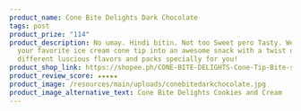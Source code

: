 ```yaml
---
product_name: Cone Bite Delights Dark Chocolate
tags: post
product_prize: "114"
product_description: No umay. Hindi bitin. Not too Sweet pero Tasty. We made
  your favorite ice cream cone tip into an awesome snack with a twist of
  different luscious flavors and packs specially for you!
product_shop_link: https://shopee.ph/CONE-BITE-DELIGHTS-Cone-Tip-Bite-size-Snack-120g-12-14pcs-per-pack-(-DARK-CHOCOLATE-)-i.1049185961.22551261893?sp_atk=7ae219bb-5a51-4bc2-ab3e-06f608cfdf9f&xptdk=7ae219bb-5a51-4bc2-ab3e-06f608cfdf9f
product_review_score: ★★★★★
product_image: /resources/main/uploads/conebitedarkchocolate.jpg
product_image_alternative_text: Cone Bite Delights Cookies and Cream
---
```

